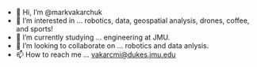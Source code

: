 - 👋 Hi, I’m @markvakarchuk
- 👀 I’m interested in ... robotics, data, geospatial analysis, drones, coffee, and sports!
- 🌱 I’m currently studying ... engineering at JMU.
- 💞️ I’m looking to collaborate on ... robotics and data anlysis. 
- 📫 How to reach me ... vakarcmi@dukes.jmu.edu


